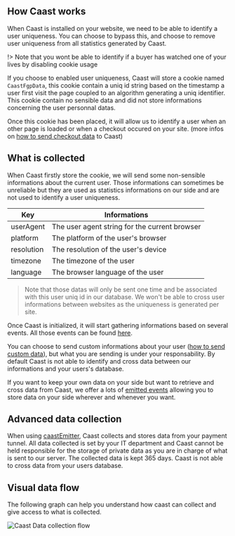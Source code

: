 ## How Caast works

When Caast is installed on your website, we need to be able to identify a user uniqueness. You can choose to bypass this, and choose to remove user uniqueness from all statistics generated by Caast.

!> Note that you wont be able to identify if a buyer has watched one of your lives by disabling cookie usage

If you choose to enabled user uniqueness, Caast will store a cookie named `CaastFgpData`, this cookie contain a uniq id string based on the timestamp a user first visit the page coupled to an algorithm generating a uniq identifier. This cookie contain no sensible data and did not store informations concerning the user personnal datas.

Once this cookie has been placed, it will allow us to identify a user when an other page is loaded or when a checkout occured on your site. (more infos on [how to send checkout data](emitter/README.md) to Caast)

## What is collected

When Caast firstly store the cookie, we will send some non-sensible informations about the current user. Those informations can sometimes be unreliable but they are used as statistics informations on our side and are not used to identify a user uniqueness.

| Key        | Informations                                  |
| ---------- | --------------------------------------------- |
| userAgent  | The user agent string for the current browser |
| platform   | The platform of the user's browser            |
| resolution | The resolution of the user's device           |
| timezone   | The timezone of the user                      |
| language   | The browser language of the user              |

> Note that those datas will only be sent one time and be associated with this user uniq id in our database. We won't be able to cross user informations between websites as the uniqueness is generated per site.

Once Caast is initialized, it will start gathering informations based on several events. All those events can be found [here](library/events.md).

You can choose to send custom informations about your user ([how to send custom data](library/methods.md?id=setUser)), but what you are sending is under your responsability. By default Caast is not able to identify and cross data between our informations and your users's database.

If you want to keep your own data on your side but want to retrieve and cross data from Caast, we offer a lots of [emitted events](library/events.md) allowing you to store data on your side wherever and whenever you want.

## Advanced data collection

When using [caastEmitter](emitter/README.md), Caast collects and stores data from your payment tunnel. All data collected is set by your IT department and Caast cannot be held responsible for the storage of private data as you are in charge of what is sent to our server. The collected data is kept 365 days. Caast is not able to cross data from your users database.

## Visual data flow

The following graph can help you understand how caast can collect and give access to what is collected.

![Caast Data collection flow](https://caast-production.s3.eu-west-3.amazonaws.com/assets/data-flow.jpg)
